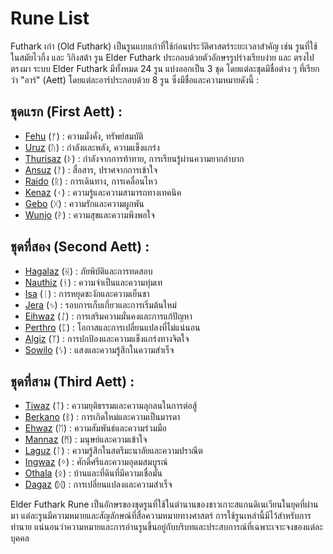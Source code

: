 # Rune List
Futhark เก่า (Old Futhark) เป็นรูนแบบเก่าที่ใช้ก่อนประวัติศาสตร์ระยะเวลาสำคัญ เช่น รูนที่ใช้ในสมัยไวกิ้ง และ วิกิงสต้า รูน Elder Futhark ประกอบด้วยตัวอักษรรูปร่างเรียบง่าย และ ตรงไปตรงมา ระบบ Elder Futhark มีทั้งหมด 24 รูน แบ่งออกเป็น 3 ชุด โดยแต่ละชุดมีชื่อต่าง ๆ ที่เรียกว่า "อาร์" (Aett) โดยแต่ละอาร์ประกอบด้วย 8 รูน ซึ่งมีชื่อและความหมายดังนี้ :

## ชุดแรก (First Aett) :
- [Fehu](/src/Fehu.md) (ᚠ) : ความมั่งคั่ง, ทรัพย์สมบัติ
- [Uruz](/src/Uruz.md) (ᚢ) : กำลังและพลัง, ความแข็งแกร่ง
- [Thurisaz](/src/Thurisaz.md) (ᚦ) : กำลังจากการท้าทาย, การเรียนรู้ผ่านความยากลำบาก
- [Ansuz](/src/Ansuz.md) (ᚨ) : สื่อสาร, ปราศจากการเข้าใจ
- [Raido](/src/Raido.md) (ᚱ) : การเดินทาง, การเคลื่อนไหว
- [Kenaz](/src/Kenaz.md) (ᚲ) : ความรู้และความสามารถทางเทคนิค
- [Gebo](/src/Gebo.md) (ᚷ) : ความรักและความผูกพัน
- [Wunjo](/src/Wunjo.md) (ᚹ) : ความสุขและความพึงพอใจ
## ชุดที่สอง (Second Aett) :
- [Hagalaz](/src/Hagalaz.md) (ᚺ) : ภัยพิบัติและการทดสอบ
- [Nauthiz](/src/Nauthiz.md) (ᚾ) : ความจำเป็นและความทุ่มเท
- [Isa](/src/Isa.md) (ᛁ) : การหยุดชะงักและความเย็นชา
- [Jera](/src/Jera.md) (ᛃ) : รอบการเก็บเกี่ยวและการเริ่มต้นใหม่
- [Eihwaz](/src/Eihwaz.md) (ᛇ) : การเสริมความมั่นคงและการแก้ปัญหา
- [Perthro](/src/Perthro.md) (ᛈ) : โอกาสและการเปลี่ยนแปลงที่ไม่แน่นอน
- [Algiz](/src/Algiz.md) (ᛉ) : การปกป้องและความแข็งแกร่งทางจิตใจ
- [Sowilo](/src/Sowilo.md) (ᛊ) : แสงและความรู้สึกในความสำเร็จ
## ชุดที่สาม (Third Aett) :
- [Tiwaz](/src/Tiwaz.md) (ᛏ) : ความยุติธรรมและความลุกลนในการต่อสู้
- [Berkano](/src/Berkano.md) (ᛒ) : การเกิดใหม่และความเป็นมารดา
- [Ehwaz](/src/Ehwaz.md) (ᛖ) : ความสัมพันธ์และความร่วมมือ
- [Mannaz](/src/Mannaz.md) (ᛗ) : มนุษย์และความเข้าใจ
- [Laguz](/src/Laguz.md) (ᛚ) : ความรู้สึกในสตรีมะนาลัยและความปราณีต
- [Ingwaz](/src/Ingwaz.md) (ᛜ) : ศักดิ์ศรีและความอุดมสมบูรณ์
- [Othala](/src/Othala.md) (ᛟ) : บ้านและที่ดินที่มีความเชื่อมั่น
- [Dagaz](/src/Dagaz.md) (ᛞ) : การเปลี่ยนแปลงและความสำเร็จ

Elder Futhark Rune เป็นอักษรของชุดรูนที่ใช้ในตำนานของชาวเกาะสแกนดิเนเวียนในยุคที่ผ่านมา แต่ละรูนมีความหมายและสัญลักษณ์ที่สื่อความหมายทางศาสตร์ การใช้รูนเหล่านี้มีไว้สำหรับการทำนาย แน่นอนว่าความหมายและการอ่านรูนขึ้นอยู่กับบริบทและประสบการณ์ที่เฉพาะเจาะจงของแต่ละบุคคล
